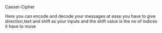 Caeser-Cipher

Here you can encode and decode your messages at ease 
you have to give direction,text and shift as your inputs
and the shift value is the no of indices it have to move 
